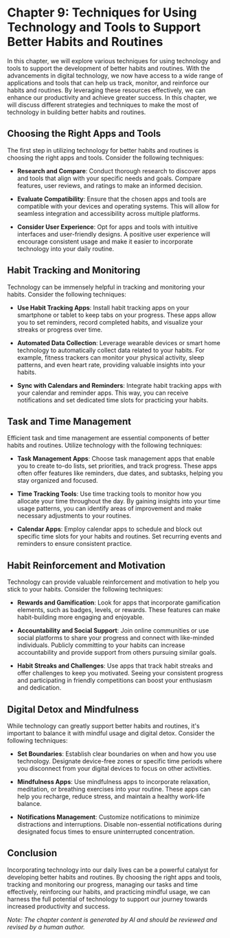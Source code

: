 Chapter 9: Techniques for Using Technology and Tools to Support Better Habits and Routines
==========================================================================================

In this chapter, we will explore various techniques for using technology and tools to support the development of better habits and routines. With the advancements in digital technology, we now have access to a wide range of applications and tools that can help us track, monitor, and reinforce our habits and routines. By leveraging these resources effectively, we can enhance our productivity and achieve greater success. In this chapter, we will discuss different strategies and techniques to make the most of technology in building better habits and routines.

Choosing the Right Apps and Tools
---------------------------------

The first step in utilizing technology for better habits and routines is choosing the right apps and tools. Consider the following techniques:

* **Research and Compare**: Conduct thorough research to discover apps and tools that align with your specific needs and goals. Compare features, user reviews, and ratings to make an informed decision.

* **Evaluate Compatibility**: Ensure that the chosen apps and tools are compatible with your devices and operating systems. This will allow for seamless integration and accessibility across multiple platforms.

* **Consider User Experience**: Opt for apps and tools with intuitive interfaces and user-friendly designs. A positive user experience will encourage consistent usage and make it easier to incorporate technology into your daily routine.

Habit Tracking and Monitoring
-----------------------------

Technology can be immensely helpful in tracking and monitoring your habits. Consider the following techniques:

* **Use Habit Tracking Apps**: Install habit tracking apps on your smartphone or tablet to keep tabs on your progress. These apps allow you to set reminders, record completed habits, and visualize your streaks or progress over time.

* **Automated Data Collection**: Leverage wearable devices or smart home technology to automatically collect data related to your habits. For example, fitness trackers can monitor your physical activity, sleep patterns, and even heart rate, providing valuable insights into your habits.

* **Sync with Calendars and Reminders**: Integrate habit tracking apps with your calendar and reminder apps. This way, you can receive notifications and set dedicated time slots for practicing your habits.

Task and Time Management
------------------------

Efficient task and time management are essential components of better habits and routines. Utilize technology with the following techniques:

* **Task Management Apps**: Choose task management apps that enable you to create to-do lists, set priorities, and track progress. These apps often offer features like reminders, due dates, and subtasks, helping you stay organized and focused.

* **Time Tracking Tools**: Use time tracking tools to monitor how you allocate your time throughout the day. By gaining insights into your time usage patterns, you can identify areas of improvement and make necessary adjustments to your routines.

* **Calendar Apps**: Employ calendar apps to schedule and block out specific time slots for your habits and routines. Set recurring events and reminders to ensure consistent practice.

Habit Reinforcement and Motivation
----------------------------------

Technology can provide valuable reinforcement and motivation to help you stick to your habits. Consider the following techniques:

* **Rewards and Gamification**: Look for apps that incorporate gamification elements, such as badges, levels, or rewards. These features can make habit-building more engaging and enjoyable.

* **Accountability and Social Support**: Join online communities or use social platforms to share your progress and connect with like-minded individuals. Publicly committing to your habits can increase accountability and provide support from others pursuing similar goals.

* **Habit Streaks and Challenges**: Use apps that track habit streaks and offer challenges to keep you motivated. Seeing your consistent progress and participating in friendly competitions can boost your enthusiasm and dedication.

Digital Detox and Mindfulness
-----------------------------

While technology can greatly support better habits and routines, it's important to balance it with mindful usage and digital detox. Consider the following techniques:

* **Set Boundaries**: Establish clear boundaries on when and how you use technology. Designate device-free zones or specific time periods where you disconnect from your digital devices to focus on other activities.

* **Mindfulness Apps**: Use mindfulness apps to incorporate relaxation, meditation, or breathing exercises into your routine. These apps can help you recharge, reduce stress, and maintain a healthy work-life balance.

* **Notifications Management**: Customize notifications to minimize distractions and interruptions. Disable non-essential notifications during designated focus times to ensure uninterrupted concentration.

Conclusion
----------

Incorporating technology into our daily lives can be a powerful catalyst for developing better habits and routines. By choosing the right apps and tools, tracking and monitoring our progress, managing our tasks and time effectively, reinforcing our habits, and practicing mindful usage, we can harness the full potential of technology to support our journey towards increased productivity and success.

*Note: The chapter content is generated by AI and should be reviewed and revised by a human author.*
